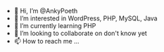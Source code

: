 - 👋 Hi, I’m @AnkyPoeth
- 👀 I’m interested in WordPress, PHP, MySQL, Java
- 🌱 I’m currently learning PHP
- 💞️ I’m looking to collaborate on don't know yet
- 📫 How to reach me ...

<!---
AnkyPoeth/AnkyPoeth is a ✨ special ✨ repository because its `README.md` (this file) appears on your GitHub profile.
You can click the Preview link to take a look at your changes.
--->
